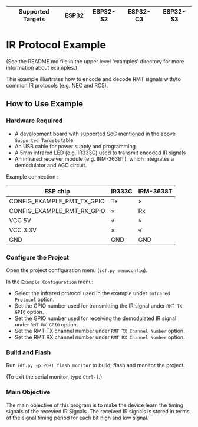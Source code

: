 | Supported Targets | ESP32 | ESP32-S2 | ESP32-C3 | ESP32-S3 |
| ----------------- | ----- | -------- | -------- | -------- |
# IR Protocol Example

(See the README.md file in the upper level 'examples' directory for more information about examples.)

This example illustrates how to encode and decode RMT signals with/to common IR protocols (e.g. NEC and RC5).


## How to Use Example

### Hardware Required

* A development board with supported SoC mentioned in the above `Supported Targets` table
* An USB cable for power supply and programming
* A 5mm infrared LED (e.g. IR333C) used to transmit encoded IR signals
* An infrared receiver module (e.g. IRM-3638T), which integrates a demodulator and AGC circuit.

Example connection :

| ESP chip                    | IR333C | IRM-3638T |
| --------------------------- | ------ | --------- |
| CONFIG_EXAMPLE_RMT_TX_GPIO  | Tx     | ×         |
| CONFIG_EXAMPLE_RMT_RX_GPIO  | ×      | Rx        |
| VCC 5V                      | √      | ×         |
| VCC 3.3V                    | ×      | √         |
| GND                         | GND    | GND       |


### Configure the Project

Open the project configuration menu (`idf.py menuconfig`).

In the `Example Configuration` menu:

* Select the infrared protocol used in the example under `Infrared Protocol` option.
* Set the GPIO number used for transmitting the IR signal under `RMT TX GPIO` option.
* Set the GPIO number used for receiving the demodulated IR signal under `RMT RX GPIO` option.
* Set the RMT TX channel number under `RMT TX Channel Number` option.
* Set the RMT RX channel number under `RMT RX Channel Number` option.

### Build and Flash

Run `idf.py -p PORT flash monitor` to build, flash and monitor the project.

(To exit the serial monitor, type ``Ctrl-]``.)

### Main Objective
The main objective of this program is to make the device learn the timing signals of the recevied IR Signals. The received IR signals is stored in terms of the signal timing period for each bit high and low signal.